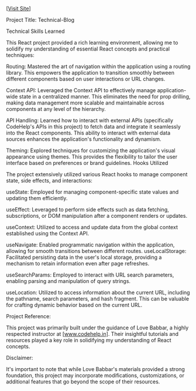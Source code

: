  [[Visit Site](https://technical-blog-eta.vercel.app/)]

 Project Title: Technical-Blog

Technical Skills Learned

This React project provided a rich learning environment, allowing me to solidify my understanding of essential React concepts and practical techniques:

Routing: Mastered the art of navigation within the application using a routing library. This empowers the application to transition smoothly between different components based on user interactions or URL changes.

Context API: Leveraged the Context API to effectively manage application-wide state in a centralized manner. This eliminates the need for prop drilling, making data management more scalable and maintainable across components at any level of the hierarchy.

API Handling: Learned how to interact with external APIs (specifically CodeHelp's APIs in this project) to fetch data and integrate it seamlessly into the React components. This ability to interact with external data sources enhances the application's functionality and dynamism.

Theming: Explored techniques for customizing the application's visual appearance using themes. This provides the flexibility to tailor the user interface based on preferences or brand guidelines.
Hooks Utilized

The project extensively utilized various React hooks to manage component state, side effects, and interactions:

useState: Employed for managing component-specific state values and updating them efficiently.

useEffect: Leveraged to perform side effects such as data fetching, subscriptions, or DOM manipulation after a component renders or updates.

useContext: Utilized to access and update data from the global context established using the Context API.

useNavigate: Enabled programmatic navigation within the application, allowing for smooth transitions between different routes.
useLocalStorage: Facilitated persisting data in the user's local storage, providing a mechanism to retain information even after page refreshes.

useSearchParams: Employed to interact with URL search parameters, enabling parsing and manipulation of query strings.

useLocation: Utilized to access information about the current URL, including the pathname, search parameters, and hash fragment. This can be valuable for crafting dynamic behavior based on the current URL.


Project Reference:

This project was primarily built under the guidance of Love Babbar, a highly respected instructor at [www.codehelp.in]. Their insightful tutorials and resources played a key role in solidifying my understanding of React concepts.

Disclaimer:

It's important to note that while Love Babbar's materials provided a strong foundation, this project may incorporate modifications, customizations, or additional features that go beyond the scope of their resources.